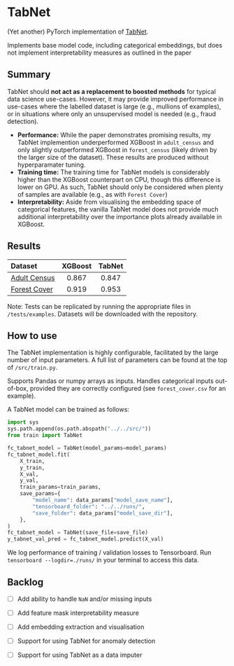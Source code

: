 # TabNet
(Yet another) PyTorch implementation of [TabNet](http://https://arxiv.org/abs/1908.07442 "TabNet").

Implements base model code, including categorical embeddings, but does not implement interpretability measures as outlined in the paper
## Summary

TabNet should **not act as a replacement to boosted methods** for typical data science use-cases. However, it may provide improved performance in use-cases where the labelled dataset is large (e.g., mullions of examples), or in situations where only an unsupervised model is needed (e.g., fraud detection).

- **Performance:** While the paper demonstrates promising results, my TabNet implemention underperformed XGBoost in `adult_census` and only slightly outperformed XGBoost in `forest_census` (likely driven by the larger size of the dataset). These results are produced without hyperparamater tuning.
- **Training time:** The training time for TabNet models is considerably higher than the XGBoost counterpart on CPU, though this difference is lower on GPU. As such, TabNet should only be considered when plenty of samples are available (e.g., as with `Forest Cover`)
- **Interpretability:** Aside from visualising the embedding space of categorical features, the vanilla TabNet model does not provide much additional interpretability over the importance plots already available in XGBoost. 


## Results

| Dataset  | XGBoost  | TabNet |
| :------------ |:------------:| :-----:|
| [Adult Census](https://www.kaggle.com/uciml/adult-census-income "Adult Census")     | 0.867 | 0.847 |
| [Forest Cover](https://www.kaggle.com/uciml/forest-cover-type-dataset "Forest Cover")      |  0.919        |   0.953 |

Note: Tests can be replicated by running the appropriate files in `/tests/examples`. Datasets will be downloaded with the repository.

## How to use

The TabNet implementation is highly configurable, facilitated by the large number of input parameters. A full list of parameters can be found at the top of `/src/train.py`.

Supports Pandas or numpy arrays as inputs. Handles categorical inputs out-of-box, provided they are correctly configured (see `forest_cover.csv` for an example).

A TabNet model can be trained as follows: 
```python
import sys
sys.path.append(os.path.abspath("../../src/"))
from train import TabNet

fc_tabnet_model = TabNet(model_params=model_params)
fc_tabnet_model.fit(
	X_train,
	y_train,
	X_val,
	y_val,
	train_params=train_params,
	save_params={
		"model_name": data_params["model_save_name"],
		"tensorboard_folder": "../../runs/",
		"save_folder": data_params["model_save_dir"],
	},
)
fc_tabnet_model = TabNet(save_file=save_file)
y_tabnet_val_pred = fc_tabnet_model.predict(X_val)
```

We log performance of training / validation losses to Tensorboard. Run `tensorboard --logdir=./runs/` in your terminal to access this data.

## Backlog
- [ ] Add ability to handle `NaN` and/or missing inputs
- [ ] Add feature mask interpretability measure
- [ ] Add embedding extraction and visualisation
- [ ] Support for using TabNet for anomaly detection
- [ ] Support for using TabNet as a data imputer


